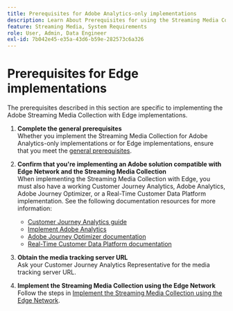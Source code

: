```yaml
---
title: Prerequisites for Adobe Analytics-only implementations
description: Learn About Prerequisites for using the Streaming Media Collection with Adobe Analytics-only implementations or Edge implementations
feature: Streaming Media, System Requirements
role: User, Admin, Data Engineer
exl-id: 7b042e45-e35a-43d6-b59e-282573c6a326
---
```

# Prerequisites for Edge implementations

The prerequisites described in this section are specific to implementing the Adobe Streaming Media Collection with Edge implementations.

1. **Complete the general prerequisites**<br>
Whether you implement the Streaming Media Collection for Adobe Analytics-only implementations or for Edge implementations, ensure that you meet the [general prerequisites](/help/getting-started/prereqs.md).

1. **Confirm that you're implementing an Adobe solution compatible with Edge Network and the Streaming Media Collection**<br>
When implementing the Streaming Media Collection with Edge, you must also have a working Customer Journey Analytics, Adobe Analytics, Adobe Journey Optimizer, or a Real-Time Customer Data Platform implementation. See the following documentation resources for more information:
   * [Customer Journey Analytics guide](https://experienceleague.adobe.com/docs/analytics-platform/using/cja-landing.html?lang=en)
   * [Implement Adobe Analytics](https://experienceleague.adobe.com/docs/analytics/implementation/home.html) 
   * [Adobe Journey Optimizer documentation](https://experienceleague.adobe.com/docs/journey-optimizer.html)
   * [Real-Time Customer Data Platform documentation](https://experienceleague.adobe.com/docs/real-time-customer-data-platform.html)

1. **Obtain the media tracking server URL**<br>
Ask your Customer Journey Analytics Representative for the media tracking server URL. <!-- This is the `collection-api-server` URL for the Mobile SDK, the JavaScript SDK, and the non-collection-api tracking server for Roku. Domain names for API implementation is: `[your_namespace].hb-api.omtrdc.net`. -->

1. **Implement the Streaming Media Collection using the Edge Network**<br>
Follow the steps in [Implement the Streaming Media Collection using the Edge Network](/help/implementation/edge/implementation-edge.md).
